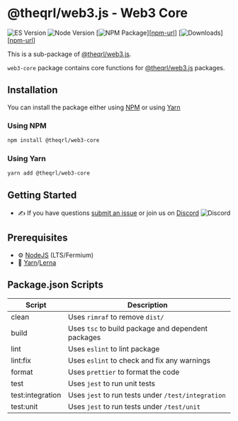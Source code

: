 # @theqrl/web3.js - Web3 Core

![ES Version](https://img.shields.io/badge/ES-2020-yellow)
![Node Version](https://img.shields.io/badge/node-14.x-green)
[![NPM Package](https://img.shields.io/npm/v/@theqrl/web3-core)][[npm-url](https://www.npmjs.com/package/@theqrl/web3-core)]
[![Downloads](https://img.shields.io/npm/dm/@theqrl/web3-core)][[npm-url](https://www.npmjs.com/package/@theqrl/web3-core)]

This is a sub-package of [@theqrl/web3.js](https://github.com/theqrl/web3.js).

`web3-core` package contains core functions for [@theqrl/web3.js](https://github.com/theqrl/web3.js) packages.

## Installation

You can install the package either using [NPM](https://www.npmjs.com/package/@theqrl/web3-core) or using [Yarn](https://yarnpkg.com/package/@theqrl/web3-core)

### Using NPM

```bash
npm install @theqrl/web3-core
```

### Using Yarn

```bash
yarn add @theqrl/web3-core
```

## Getting Started

-   :writing_hand: If you have questions [submit an issue](https://github.com/theqrl/web3.js/issues/new) or join us on [Discord](https://theqrl.org/discord)
    ![Discord](https://img.shields.io/discord/357604137204056065.svg?label=Discord&logo=discord)

## Prerequisites

-   :gear: [NodeJS](https://nodejs.org/) (LTS/Fermium)
-   :toolbox: [Yarn](https://yarnpkg.com/)/[Lerna](https://lerna.js.org/)

## Package.json Scripts

| Script           | Description                                        |
| ---------------- | -------------------------------------------------- |
| clean            | Uses `rimraf` to remove `dist/`                    |
| build            | Uses `tsc` to build package and dependent packages |
| lint             | Uses `eslint` to lint package                      |
| lint:fix         | Uses `eslint` to check and fix any warnings        |
| format           | Uses `prettier` to format the code                 |
| test             | Uses `jest` to run unit tests                      |
| test:integration | Uses `jest` to run tests under `/test/integration` |
| test:unit        | Uses `jest` to run tests under `/test/unit`        |

[docs]: https://docs.theqrl.org/
[repo]: https://github.com/theqrl/web3.js/tree/main/packages/web3-core
[npm-image]: https://img.shields.io/github/package-json/v/theqrl/web3.js/main?filename=packages%2Fweb3-core%2Fpackage.json
[npm-url]: https://npmjs.org/package/@theqrl/web3-core
[downloads-image]: https://img.shields.io/npm/dm/@theqrl/web3-core?label=npm%20downloads
